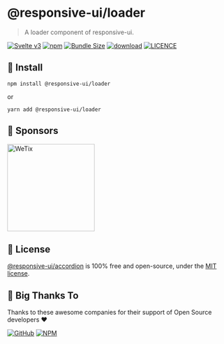 
# @responsive-ui/loader

> A loader component of responsive-ui.

<p>

[![Svelte v3](https://img.shields.io/badge/svelte-v3-orange.svg)](https://svelte.dev)
[![npm](https://img.shields.io/npm/v/@responsive-ui/loader.svg)](https://www.npmjs.com/package/@responsive-ui/loader)
[![Bundle Size](https://badgen.net/bundlephobia/minzip/%40responsive-ui%2Floader)](https://bundlephobia.com/result?p=%40responsive-ui%2Floader)
[![download](https://img.shields.io/npm/dw/@responsive-ui/loader.svg)](https://www.npmjs.com/package/@responsive-ui/loader)
[![LICENCE](https://img.shields.io/github/license/wetix/responsive-ui)](https://github.com/wetix/responsive-ui/blob/main/LICENSE)

</p>

## 🔨 Install

```console
npm install @responsive-ui/loader
```

or

```console
yarn add @responsive-ui/loader
```

## 🔋 Sponsors

<img src="https://asset.wetix.my/images/logo/wetix.png" alt="WeTix" width="200px">

## 📄 License

[@responsive-ui/accordion](https://github.com/wetix/responsive-ui/tree/main/components/accordion) is 100% free and open-source, under the [MIT license](https://github.com/wetix/responsive-ui/blob/main/LICENSE).

## 🎉 Big Thanks To

Thanks to these awesome companies for their support of Open Source developers ❤

[![GitHub](https://jstools.dev/img/badges/github.svg)](https://github.com/open-source)
[![NPM](https://jstools.dev/img/badges/npm.svg)](https://www.npmjs.com/)
